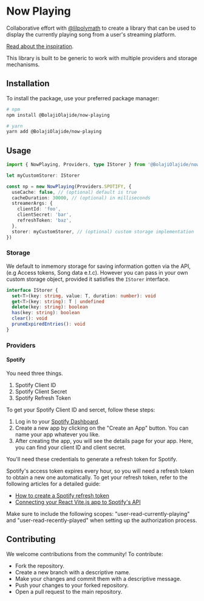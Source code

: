 # Now Playing

Collaborative effort with [@lilpolymath](https://github.com/lilpolymath) to create a library that can be used to display
the currently playing song from a user's streaming platform.

[Read about the inspiration](https://favourcodes.com/writings/portfolio-to-package-building-now-playing).

This library is built to be generic to work with multiple providers and storage mechanisms.

## Installation

To install the package, use your preferred package manager:

```bash
# npm
npm install @BolajiOlajide/now-playing

# yarn
yarn add @BolajiOlajide/now-playing
```

## Usage

```ts
import { NowPlaying, Providers, type IStorer } from '@BolajiOlajide/now-playing'

let myCustomStorer: IStorer

const np = new NowPlaying(Providers.SPOTIFY, {
  useCache: false, // (optional) default is true
  cacheDuration: 30000, // (optional) in milliseconds
  streamerArgs: {
    clientId: 'foo',
    clientSecret: 'bar',
    refreshToken: 'baz',
  },
  storer: myCustomStorer, // (optional) custom storage implementation
})
```

### Storage

We default to inmemory storage for saving information gotten via the API, (e.g Access tokens, Song data e.t.c).
However you can pass in your own custom storage object, provided it satisfies the `IStorer` interface.

```ts
interface IStorer {
  set<T>(key: string, value: T, duration: number): void
  get<T>(key: string): T | undefined
  delete(key: string): boolean
  has(key: string): boolean
  clear(): void
  pruneExpiredEntries(): void
}
```

### Providers

#### Spotify

You need three things.

1. Spotify Client ID
2. Spotify Client Secret
3. Spotify Refresh Token

To get your Spotify Client ID and sercet, follow these steps:

1. Log in to your [Spotify Dashboard](https://developer.spotify.com/dashboard/applications).
2. Create a new app by clicking on the "Create an App" button. You can name your app whatever you like.
3. After creating the app, you will see the details page for your app. Here, you can find your client ID and client secret.

You'll need these credentials to generate a refresh token for Spotify.

Spotify's access token expires every hour, so you will need a refresh token to obtain a new one automatically. To get your refresh token, refer to the following articles for a detailed guide:

- [How to create a Spotify refresh token](https://benwiz.com/blog/create-spotify-refresh-token/)
- [Connecting your React Vite.js app to Spotify's API](https://reine.hashnode.dev/how-to-connect-your-react-vitejs-app-to-spotifys-api)

Make sure to include the following scopes: "user-read-currently-playing" and "user-read-recently-played" when setting up the authorization process.

## Contributing

We welcome contributions from the community! To contribute:

- Fork the repository.
- Create a new branch with a descriptive name.
- Make your changes and commit them with a descriptive message.
- Push your changes to your forked repository.
- Open a pull request to the main repository.
